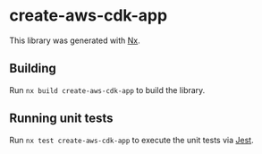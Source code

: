 # create-aws-cdk-app

This library was generated with [Nx](https://nx.dev).

## Building

Run `nx build create-aws-cdk-app` to build the library.

## Running unit tests

Run `nx test create-aws-cdk-app` to execute the unit tests via [Jest](https://jestjs.io).
